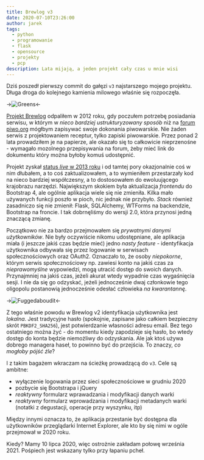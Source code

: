 ```yaml
---
title: Brewlog v3
date: 2020-07-10T23:26:00
author: jarek
tags:
  - python
  - programowanie
  - flask
  - opensource
  - projekty
  - pcp
description: Lata mijają, a jeden projekt cały czas u mnie wisi
---
```


Dziś poszedł pierwszy commit do gałęzi `v3` najstarszego mojego projektu. Długa droga do kolejnego kamienia milowego właśnie się rozpoczęła.

->![Greens](https://i.imgur.com/XdKY5Uph.jpg)<-

<!-- more -->

[Projekt Brewlog](https://github.com/zgoda/brewlog) odpaliłem w 2012 roku, gdy poczułem potrzebę posiadania serwisu, w którym w *nieco bardziej ustrukturyzowany sposób* niż na [forum piwo.org](https://www.piwo.org/forums/) mógłbym zapisywać swoje dokonania piwowarskie. Nie żaden serwis z projektowaniem receptur, tylko zapiski piwowarskie. Przez ponad 2 lata prowadziłem je na papierze, ale okazało się to całkowicie nieprzenośne - wymagało mozolnego przepisywania na forum, żeby mieć link do dokumentu który można byłoby komuś udostępnić.

Projekt zyskał [status *live* w 2013 roku](https://brewlog.zgodowie.org/) i od tamtej pory okazjonalnie coś w nim dłubałem, a to coś zaktualizowałem, a to wymieniłem przestarzały kod na nieco bardziej współczesny, a to dostosowałem do ewoluującego krajobrazu narzędzi. Największym skokiem była aktualizacja *frontendu* do Bootstrap 4, ale ogólnie aplikacja wiele się nie zmieniła. Kilka mało używanych funkcji poszło w pioch, nic jednak nie przybyło. *Stack* również zasadniczo się nie zmienił: Flask, SQLAlchemy, WTForms na backendzie, Bootstrap na froncie. I tak dobrnęliśmy do wersji 2.0, która przynosi jedną znaczącą zmianę.

Początkowo nie za bardzo przejmowałem się *prywatnymi danymi użytkowników*. Nie były oczywiście nikomu udostępniane, ale aplikacja miała (i jeszcze jakiś czas będzie mieć) jedno *nasty feature* - identyfikacja użytkownika odbywała się przez logowanie w serwisach społecznościowych oraz OAuth2. Oznaczało to, że osoby *niepokorne*, którym serwis społecznościowy np. zawiesi konto na jakiś czas za *nieprawomyślne* wypowiedzi, mogą utracić dostęp do swoich danych. Przynajmniej na jakiś czas, jeżeli akurat wtedy wypadnie czas wygaśnięcia sesji. I nie da się go odzyskać, jeżeli jednocześnie dwaj członkowie tego oligopolu postanowią jednocześnie odesłać człowieka *na kwarantannę*.

->![Fuggedaboudit](https://i.imgur.com/mW20Q6Ah.jpg)<-

Z tego właśnie powodu w Brewlog v2 identyfikacja użytkownika jest *lokalna*. Jest tradycyjne hasło (spokojnie, zapisane jako całkiem bezpieczny skrót `PBKDF2_SHA256`), jest potwierdzanie własności adresu email. Bez tego ostatniego można żyć - do momentu kiedy zapodzieje się hasło, bo wtedy dostęp do konta będzie niemożliwy do odzyskania. Ale jak ktoś używa dobrego managera haseł, to powinno być do przejścia. To znaczy, *co mogłoby pójść źle*?

I z takim bagażem wkraczam na ścieżkę prowadzącą do `v3`. Cele są ambitne:

* wyłączenie logowania przez sieci społecznościowe w grudniu 2020
* pozbycie się Bootstrapa i jQuery
* *reaktywny* formularz wprawadzania i modyfikacji danych warki
* *reaktywny* formularz wprowadzania i modyfikacji metadanych warki (notatki z degustacji, operacje przy wyszynku, itp)

Między innymi oznacza to, że aplikacja przestanie być dostępna dla użytkowników przeglądarki Internet Explorer, ale kto by się nimi w ogóle przejmował w 2020 roku.

Kiedy? Mamy 10 lipca 2020, więc ostrożnie zakładam połowę września 2021. Pośpiech jest wskazany tylko przy łapaniu pcheł.
